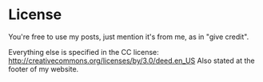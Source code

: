 # License

You're free to use my posts, just mention it's from me, as in "give credit".

Everything else is specified in the CC license: http://creativecommons.org/licenses/by/3.0/deed.en_US
Also stated at the footer of my website.
